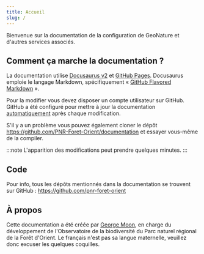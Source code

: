 ```yaml
---
title: Accueil
slug: /
---
```

Bienvenue sur la documentation de la configuration de GeoNature et d'autres services associés.

## Comment ça marche la documentation ?

La documentation utilise [Docusaurus v2](https://v2.docusaurus.io) et [GitHub Pages](https://pages.github.com). Docusaurus emploie le langage Markdown, spécifiquement « [GitHub Flavored Markdown](https://guides.github.com/features/mastering-markdown/) ».

Pour la modifier vous devez disposer un compte utilisateur sur GitHub. GitHub a été configuré pour mettre à jour la documentation [automatiquement](https://github.com/PNR-Foret-Orient/documentation/actions) après chaque modification.

S'il y a un problème vous pouvez également cloner le dépôt <https://github.com/PNR-Foret-Orient/documentation> et essayer vous-même de la compiler.

:::note
L'apparition des modifications peut prendre quelques minutes.
:::

## Code

Pour info, tous les dépôts mentionnés dans la documentation se trouvent sur GitHub : <https://github.com/pnr-foret-orient>

## À propos

Cette documentation a été créée par [George Moon](https://github.com/georgemoon), en charge du développement de l'Observatoire de la biodiversité du Parc naturel régional de la Forêt d'Orient. Le français n'est pas sa langue maternelle, veuillez donc excuser les quelques coquilles.
